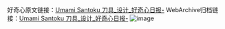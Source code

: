 好奇心原文链接：[Umami Santoku 刀具_设计_好奇心日报-](https://www.qdaily.com/articles/8148.html)
WebArchive归档链接：[Umami Santoku 刀具_设计_好奇心日报-](http://web.archive.org/web/20190623152203/https://www.qdaily.com/articles/8148.html)
![image](http://ww3.sinaimg.cn/large/007d5XDply1g3vats64ygj30u03cowr4)